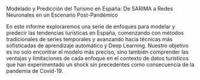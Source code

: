 Modelado y Predicción del Turismo en España: De SARIMA a Redes Neuronales en un Escenario Post-Pandémico

En este informe exploraremos una serie de enfoques para modelar y predecir las tendencias turísticas en España, comenzando con métodos tradicionales de series temporales y avanzando hacia técnicas más sofisticadas de aprendizaje automático y Deep Learning. Nuestro objetivo es no solo encontrar el modelo más preciso, sino también comprender las ventajas y limitaciones de cada enfoque en el contexto de datos turísticos que han experimentado un shock sin precedentes como consecuencia de la pandemia de Covid-19.

